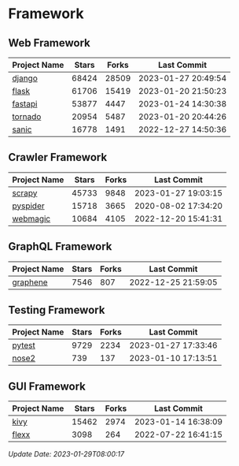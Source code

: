 # Framework

## Web Framework
| Project Name | Stars | Forks | Last Commit |
| ------------ | ----- | ----- | ----------- |
| [django](https://github.com/django/django) | 68424 | 28509 | 2023-01-27 20:49:54 |
| [flask](https://github.com/pallets/flask) | 61706 | 15419 | 2023-01-20 21:50:23 |
| [fastapi](https://github.com/tiangolo/fastapi) | 53877 | 4447 | 2023-01-24 14:30:38 |
| [tornado](https://github.com/tornadoweb/tornado) | 20954 | 5487 | 2023-01-20 20:44:26 |
| [sanic](https://github.com/sanic-org/sanic) | 16778 | 1491 | 2022-12-27 14:50:36 |

## Crawler Framework
| Project Name | Stars | Forks | Last Commit |
| ------------ | ----- | ----- | ----------- |
| [scrapy](https://github.com/scrapy/scrapy) | 45733 | 9848 | 2023-01-27 19:03:15 |
| [pyspider](https://github.com/binux/pyspider) | 15718 | 3665 | 2020-08-02 17:34:20 |
| [webmagic](https://github.com/code4craft/webmagic) | 10684 | 4105 | 2022-12-20 15:41:31 |

## GraphQL Framework
| Project Name | Stars | Forks | Last Commit |
| ------------ | ----- | ----- | ----------- |
| [graphene](https://github.com/graphql-python/graphene) | 7546 | 807 | 2022-12-25 21:59:05 |

## Testing Framework
| Project Name | Stars | Forks | Last Commit |
| ------------ | ----- | ----- | ----------- |
| [pytest](https://github.com/pytest-dev/pytest) | 9729 | 2234 | 2023-01-27 17:33:46 |
| [nose2](https://github.com/nose-devs/nose2) | 739 | 137 | 2023-01-10 17:13:51 |

## GUI Framework
| Project Name | Stars | Forks | Last Commit |
| ------------ | ----- | ----- | ----------- |
| [kivy](https://github.com/kivy/kivy) | 15462 | 2974 | 2023-01-14 16:38:09 |
| [flexx](https://github.com/flexxui/flexx) | 3098 | 264 | 2022-07-22 16:41:15 |

*Update Date: 2023-01-29T08:00:17*
